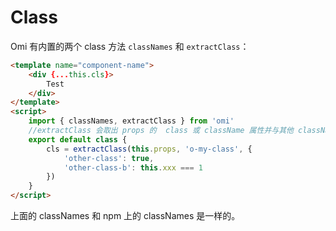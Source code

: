 # Class

Omi 有内置的两个 class 方法 `classNames` 和 `extractClass`：

```html
<template name="component-name">
    <div {...this.cls}>
        Test
    </div>
</template>
<script>
    import { classNames, extractClass } from 'omi'
    //extractClass 会取出 props 的  class 或 className 属性并与其他 classNames 合并在一起
    export default class {
        cls = extractClass(this.props, 'o-my-class', {
            'other-class': true,
            'other-class-b': this.xxx === 1
        })
    }
</script>
```

上面的 classNames 和 npm 上的 classNames 是一样的。